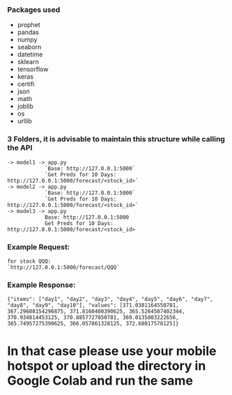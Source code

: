 ### Packages used
- prophet
- pandas
- numpy
- seaborn
- datetime
- sklearn
- tensorflow
- keras
- certifi
- json
- math
- joblib
- os
- urllib

### 3 Folders, it is advisable to maintain this structure while calling the API
    -> model1 -> app.py
                `Base: http://127.0.0.1:5000`
                `Get Preds for 10 Days: http://127.0.0.1:5000/forecast/<stock_id>`
    -> model2 -> app.py
                `Base: http://127.0.0.1:5000`
                `Get Preds for 10 Days: http://127.0.0.1:5000/forecast/<stock_id>`
    -> model3 -> app.py
                Base: http://127.0.0.1:5000
                Get Preds for 10 Days: http://127.0.0.1:5000/forecast/<stock_id>

### Example Request:
    for stock QQQ:
    `http://127.0.0.1:5000/forecast/QQQ`
    
### Example Response:
`{"items": ["day1", "day2", "day3", "day4", "day5", "day6", "day7", "day8", "day9", "day10"], "values": [371.0381164550781, 367.29608154296875, 371.8160400390625, 365.5264587402344, 370.934814453125, 370.8857727050781, 369.0135803222656, 365.74957275390625, 366.057861328125, 372.68017578125]}`

# In that case please use your mobile hotspot or upload the directory in Google Colab and run the same
